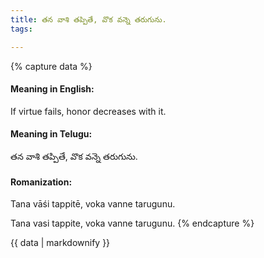 ```yaml
---
title: తన వాశి తప్పితే, వొక వన్నె తరుగును.
tags:

---
```


{% capture data %}
#### Meaning in English:
If virtue fails, honor decreases with it.

#### Meaning in Telugu:
తన వాశి తప్పితే, వొక వన్నె తరుగును.

#### Romanization:
Tana vāśi tappitē, voka vanne tarugunu.

Tana vasi tappite, voka vanne tarugunu.
{% endcapture %}

{{ data | markdownify }}

